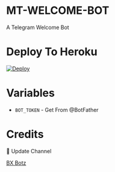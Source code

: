 # MT-WELCOME-BOT

A Telegram Welcome Bot

# Deploy To Heroku

[![Deploy](https://www.herokucdn.com/deploy/button.svg)](https://heroku.com/deploy?template=https://github.com/BXBots/MT-WELCOME-BOT)

# Variables
- `BOT_TOKEN` - Get From @BotFather

# Credits

🤖 Update Channel

[BX Botz](https://www.telegram.me/BX_Botz)
